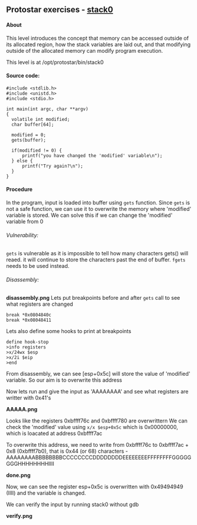 ## Protostar exercises - [stack0](https://exploit-exercises.lains.space/protostar/stack0/)

#### About
This level introduces the concept that memory can be accessed outside of its allocated region, how the stack variables are laid out, and that modifying outside of the allocated memory can modify program execution.

This level is at /opt/protostar/bin/stack0

#### Source code:
```
#include <stdlib.h>
#include <unistd.h>
#include <stdio.h>

int main(int argc, char **argv)
{
  volatile int modified;
  char buffer[64];

  modified = 0;
  gets(buffer);

  if(modified != 0) {
      printf("you have changed the 'modified' variable\n");
  } else {
      printf("Try again?\n");
  }
}
```

#### Procedure

In the program, input is loaded into buffer using `gets` function. Since `gets` is not a safe function, we can use it to overwrite the memory where 'modified' variable is stored.
We can solve this if we can change the 'modified' variable from 0

###### Vulnerability:

`gets` is vulnerable as it is impossible to tell how many characters gets() will reaed. it will continue to store the characters past the end of buffer.
`fgets` needs to be used instead.

###### Disassembly:
**disassembly.png**
Lets put breakpoints before and after `gets` call to see what registers are changed
```
break *0x0804840c
break *0x08048411
```
Lets also define some hooks to print at breakpoints
```
define hook-stop
>info registers
>x/24wx $esp
>x/2i $eip
>end
```
From disassembly, we can see [esp+0x5c] will store the value of 'modified' variable. So our aim is to overwrite this address

Now lets run and give the input as 'AAAAAAAA' and see what registers are writter with 0x41's

**AAAAA.png**

Looks like the registers 0xbffff76c and 0xbffff780 are overwrittern
We can check the 'modified' value using `x/x $esp+0x5c` which is 0x00000000, which is loacated at address 0xbffff7ac

To overwrite this address, we need to write from 0xbffff76c to 0xbffff7ac + 0x8 (0xbffff7b0), that is 0x44 (or 68) characters - AAAAAAAABBBBBBBBCCCCCCCCDDDDDDDDEEEEEEEEFFFFFFFFGGGGGGGGHHHHHHHHIIII

**done.png**

Now, we can see the register esp+0x5c is overwritten with 0x49494949 (IIII) and the variable is changed.

We can verify the input by running stack0 without gdb

**verify.png**
